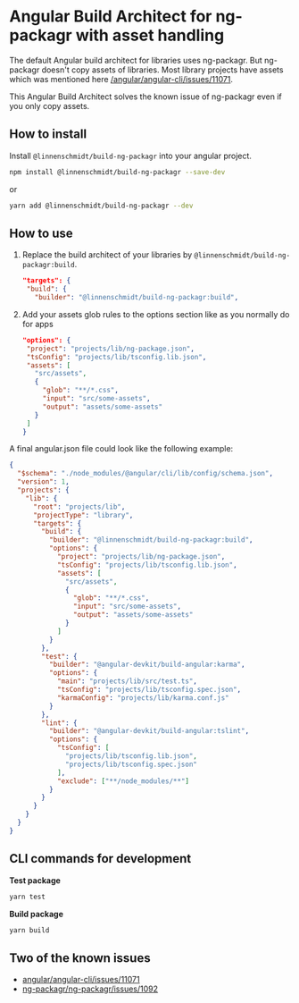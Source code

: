 # Angular Build Architect for ng-packagr with asset handling

The default Angular build architect for libraries uses ng-packagr. But ng-packagr doesn't copy assets of libraries.
Most library projects have assets which was mentioned here
[/angular/angular-cli/issues/11071](https://github.com/angular/angular-cli/issues/11071#issuecomment-451271094).

This Angular Build Architect solves the known issue of ng-packagr even if you only copy assets.

## How to install

Install `@linnenschmidt/build-ng-packagr` into your angular project.
```bash
npm install @linnenschmidt/build-ng-packagr --save-dev
```
or
```bash
yarn add @linnenschmidt/build-ng-packagr --dev
```

## How to use

1. Replace the build architect of your libraries by  `@linnenschmidt/build-ng-packagr:build`.
    ```json
   "targets": {
     "build": {
       "builder": "@linnenschmidt/build-ng-packagr:build",
    ```
2. Add your assets glob rules to the options section like as you normally do for apps
    ```json
   "options": {
     "project": "projects/lib/ng-package.json",
     "tsConfig": "projects/lib/tsconfig.lib.json",
     "assets": [
       "src/assets",
       {
         "glob": "**/*.css",
         "input": "src/some-assets",
         "output": "assets/some-assets"
       }
     ]
   }
    ```
    
A final angular.json file could look like the following example:
```json
{
  "$schema": "./node_modules/@angular/cli/lib/config/schema.json",
  "version": 1,
  "projects": {
    "lib": {
      "root": "projects/lib",
      "projectType": "library",
      "targets": {
        "build": {
          "builder": "@linnenschmidt/build-ng-packagr:build",
          "options": {
            "project": "projects/lib/ng-package.json",
            "tsConfig": "projects/lib/tsconfig.lib.json",
            "assets": [
              "src/assets",
              {
                "glob": "**/*.css",
                "input": "src/some-assets",
                "output": "assets/some-assets"
              }
            ]
          }
        },
        "test": {
          "builder": "@angular-devkit/build-angular:karma",
          "options": {
            "main": "projects/lib/src/test.ts",
            "tsConfig": "projects/lib/tsconfig.spec.json",
            "karmaConfig": "projects/lib/karma.conf.js"
          }
        },
        "lint": {
          "builder": "@angular-devkit/build-angular:tslint",
          "options": {
            "tsConfig": [
              "projects/lib/tsconfig.lib.json",
              "projects/lib/tsconfig.spec.json"
            ],
            "exclude": ["**/node_modules/**"]
          }
        }
      }
    }
  }
}

```
## CLI commands for development

**Test package**
```bash
yarn test
```

**Build package**
```bash
yarn build
```

## Two of the known issues

- [angular/angular-cli/issues/11071](https://github.com/angular/angular-cli/issues/11071)
- [ng-packagr/ng-packagr/issues/1092](https://github.com/ng-packagr/ng-packagr/issues/1092)

